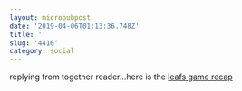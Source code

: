 ```yaml
---
layout: micropubpost
date: '2019-04-06T01:13:36.748Z'
title: ''
slug: '4416'
category: social
---
```

replying from together reader...here is the [leafs game recap](https://www.youtube.com/watch?v=S7oUApLwXyM)
